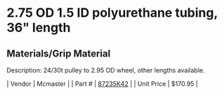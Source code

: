 # 2.75 OD 1.5 ID polyurethane tubing, 36" length
## Materials/Grip Material
Description: 	24/30t pulley to 2.95 OD wheel, other lengths available. 

| Vendor | Mcmaster | 
| Part # | [87235K42](http://www.mcmaster.com/) | 
| Unit Price | $170.95 | 
